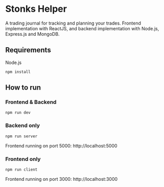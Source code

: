 # Stonks Helper

A trading journal for tracking and planning your trades. Frontend implementation with ReactJS, and backend implementation with Node.js, Express.js and MongoDB.

## Requirements

Node.js

```
npm install
```

## How to run

### Frontend & Backend
```
npm run dev
```

### Backend only
```
npm run server
```
Frontend running on port 5000: http://localhost:5000

### Frontend only
```
npm run client
```
Frontend running on port 3000: http://localhost:3000